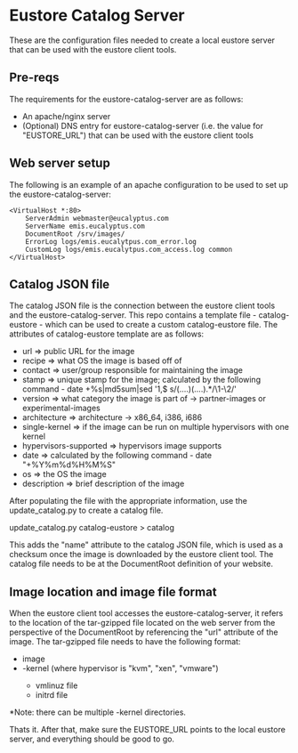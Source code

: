 Eustore Catalog Server
======================

These are the configuration files needed to create a local eustore server that can be used with the eustore client tools.

## Pre-reqs

The requirements for the eustore-catalog-server are as follows:

* An apache/nginx server
* (Optional) DNS entry for eustore-catalog-server (i.e. the value for "EUSTORE_URL") that can be used with the eustore client tools

## Web server setup

The following is an example of an apache configuration to be used to set up the eustore-catalog-server:

```
<VirtualHost *:80>
    ServerAdmin webmaster@eucalyptus.com
    ServerName emis.eucalyptus.com
    DocumentRoot /srv/images/
    ErrorLog logs/emis.eucalytpus.com_error.log
    CustomLog logs/emis.eucalytpus.com_access.log common
</VirtualHost>
```

## Catalog JSON file

The catalog JSON file is the connection between the eustore client tools and the eustore-catalog-server. This repo contains a template file - catalog-eustore - which can be used to create a custom catalog-eustore file.  The attributes of catalog-eustore template are as follows:

* url => public URL for the image
* recipe => what OS the image is based off of
* contact => user/group responsible for maintaining the image
* stamp => unique stamp for the image; calculated by the following command - date +%s|md5sum|sed '1,$ s/\(....\)\(....\).*/\1-\2/'
* version => what category the image is part of -> partner-images or experimental-images
* architecture => architecture -> x86_64, i386, i686
* single-kernel => if the image can be run on multiple hypervisors with one kernel
* hypervisors-supported => hypervisors image supports
* date => calculated by the following command - date "+%Y%m%d%H%M%S"
* os => the OS the image 
* description => brief description of the image

After populating the file with the appropriate information, use the update_catalog.py to create a catalog file.

update_catalog.py catalog-eustore > catalog

This adds the "name" attribute to the catalog JSON file, which is used as a checksum once the image is downloaded by the eustore client tool.  The catalog file needs to be at the DocumentRoot definition of your website.   

## Image location and image file format

When the eustore client tool accesses the eustore-catalog-server, it refers to the location of the tar-gzipped file located on the web server from the perspective of the DocumentRoot by referencing the "url" attribute of the image. The tar-gzipped file needs to have the following format:

* image
* <hypervisor>-kernel (where hypervisor is "kvm", "xen", "vmware")
   * vmlinuz file
   * initrd file

*Note: there can be multiple <hypervisor>-kernel directories.

Thats it.  After that, make sure the EUSTORE_URL points to the local eustore server, and everything should be good to go.
